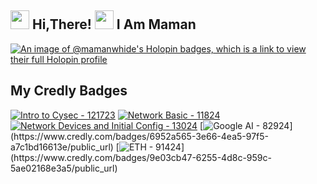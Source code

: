 <h2> <img src="https://user-images.githubusercontent.com/65858180/137293079-2440dbff-e887-4b1d-802c-49d49dcfd664.gif" width="30" /> Hi,There! <img src="https://user-images.githubusercontent.com/65858180/137293369-94c631b6-8a17-4256-927a-070da186734c.gif" width="30" /> I Am Maman </h2>

[![An image of @mamanwhide's Holopin badges, which is a link to view their full Holopin profile](https://holopin.me/mamanwhide)](https://holopin.io/@mamanwhide)

## My Credly Badges
[![Intro to Cysec - 121723](https://images.credly.com/size/340x340/images/af8c6b4e-fc31-47c4-8dcb-eb7a2065dc5b/I2CS__1_.png)]()
[![Network Basic - 11824](https://images.credly.com/size/340x340/images/5bdd6a39-3e03-4444-9510-ecff80c9ce79/image.png)](https://www.credly.com/badges/1e1e4b81-26ba-43f3-9968-766d598be494/public_url)
[![Network Devices and Initial Config - 13024](https://images.credly.com/size/340x340/images/88316fe8-5651-4e61-a6be-5be1558f049e/image.png)](https://www.credly.com/badges/1589a36f-d076-4557-ad5f-8df199912e41/public_url)
[![Google AI - 82924]([https://images.credly.com/size/340x340/images/ea3eec65-ddad-4242-9c59-1defac0fa2d9/image.png](https://images.credly.com/size/340x340/images/ea3eec65-ddad-4242-9c59-1defac0fa2d9/image.png))](https://www.credly.com/badges/6952a565-3e66-4ea5-97f5-a7c1bd16613e/public_url)
[![ETH - 91424]([https://images.credly.com/size/340x340/images/242902b5-f527-42ad-865e-977c9e1b5b58/image.png](https://images.credly.com/size/340x340/images/242902b5-f527-42ad-865e-977c9e1b5b58/image.png))](https://www.credly.com/badges/9e03cb47-6255-4d8c-959c-5ae02168e3a5/public_url)
